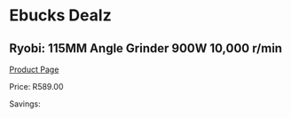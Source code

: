 
# Ebucks Dealz
## Ryobi: 115MM Angle Grinder 900W 10,000 r/min
[Product Page](https://www.ebucks.com/web/shop/productSelected.do?prodId=315085275&catId=336131693)

Price: R589.00

Savings: 


	